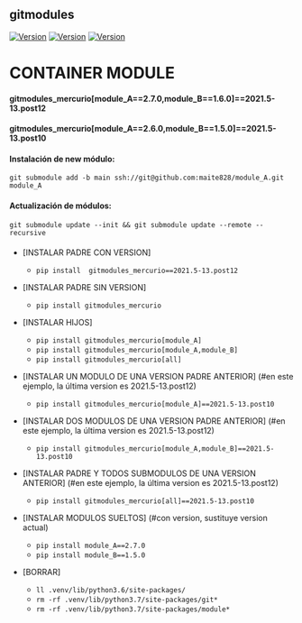 ## gitmodules

[![Version](https://img.shields.io/badge/version-2021.5-13-blue)](https://github.com/maite828/gitmodules.git)
[![Version](https://img.shields.io/badge/module_A-2.7.0-yellow)](https://github.com/maite828/module_A.git)
[![Version](https://img.shields.io/badge/module_B-1.6.0-yellow)](https://github.com/maite828/module_B.git)

# CONTAINER MODULE

#### gitmodules_mercurio[module_A==2.7.0,module_B==1.6.0]==2021.5-13.post12
#### gitmodules_mercurio[module_A==2.6.0,module_B==1.5.0]==2021.5-13.post10

#### Instalación de new módulo:
```git submodule add -b main ssh://git@github.com:maite828/module_A.git module_A```                                         
#### Actualización de módulos:
```git submodule update --init && git submodule update --remote --recursive```
####

- [INSTALAR PADRE CON VERSION]
  - ```pip install  gitmodules_mercurio==2021.5-13.post12```

- [INSTALAR PADRE SIN VERSION]
  - ```pip install gitmodules_mercurio```

- [INSTALAR HIJOS]
  - ```pip install gitmodules_mercurio[module_A]```
  - ```pip install gitmodules_mercurio[module_A,module_B]```
  - ```pip install gitmodules_mercurio[all]```

- [INSTALAR UN MODULO DE UNA VERSION PADRE ANTERIOR] (#en este ejemplo, la última version es 2021.5-13.post12)
  - ```pip install gitmodules_mercurio[module_A]==2021.5-13.post10```

- [INSTALAR DOS MODULOS DE UNA VERSION PADRE ANTERIOR] (#en este ejemplo, la última version es 2021.5-13.post12)
  - ```pip install gitmodules_mercurio[module_A,module_B]==2021.5-13.post10```

- [INSTALAR PADRE Y TODOS SUBMODULOS DE UNA VERSION ANTERIOR] (#en este ejemplo, la última version es 2021.5-13.post12)
  - ```pip install gitmodules_mercurio[all]==2021.5-13.post10```

- [INSTALAR MODULOS SUELTOS] (#con version, sustituye version actual)
  - ```pip install module_A==2.7.0```
  - ```pip install module_B==1.5.0```

- [BORRAR]
  - ```ll .venv/lib/python3.6/site-packages/```
  - ```rm -rf .venv/lib/python3.7/site-packages/git*```
  - ```rm -rf .venv/lib/python3.7/site-packages/module*```
